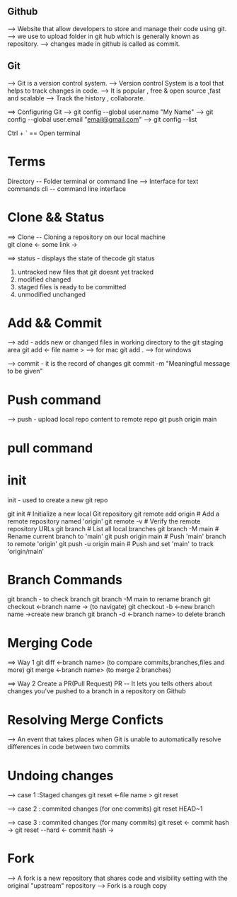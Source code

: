## Github

--> Website that allow developers to store and manage their code using git.
--> we use to upload folder in git hub which is generally known as repository.
--> changes made in github is called as commit.

## Git

--> Git is a version control system.
--> Version control System is a tool that helps to track changes in code.
--> It is popular , free & open source ,fast and scalable
--> Track the history , collaborate.

==> Configuring Git
--> git config --global user.name "My Name"
--> git config --global user.email "email@gmail.com"
--> git config --list

Ctrl + ` == Open terminal

# Terms

Directory -- Folder
terminal or command line --> Interface for text commands
cli -- command line interface

# Clone && Status

==> Clone -- Cloning a repository on our local machine  
git clone <- some link ->

==> status - displays the state of thecode
git status

1. untracked
   new files that git doesnt yet tracked
2. modified
   changed
3. staged
   files is ready to be committed
4. unmodified
   unchanged

# Add && Commit

--> add - adds new or changed files in working directory to the git staging area
git add <- file name > --> for mac
git add . --> for windows

--> commit - it is the record of changes
git commit -m "Meaningful message to be given"

# Push command

--> push - upload local repo content to remote repo
git push origin main

# pull command 


# init

init - used to create a new git repo

git init # Initialize a new local Git repository
git remote add origin <link> # Add a remote repository named 'origin'
git remote -v # Verify the remote repository URLs
git branch # List all local branches
git branch -M main # Rename current branch to 'main'
git push origin main # Push 'main' branch to remote 'origin'
git push -u origin main # Push and set 'main' to track 'origin/main'

# Branch Commands

git branch - to check branch
git branch -M main to rename branch
git checkout <-branch name -> (to navigate)
git checkout -b <-new branch name ->create new branch
git branch -d <-branch name> to delete branch

# Merging Code

==> Way 1
git diff <-branch name> (to compare commits,branches,files and more)
git merge <-branch name> (to merge 2 branches)

==> Way 2
Create a PR(Pull Request)
PR -- It lets you tells others about changes you've pushed to a branch in a repository on Github

# Resolving Merge Conficts

--> An event that takes places when Git is unable to automatically resolve differences in code between two commits

# Undoing changes

--> case 1 :Staged changes
git reset <-file name >
git reset

--> case 2 : commited changes (for one commits)
git reset HEAD~1

--> case 3 : commited changes (for many commits)
git reset <- commit hash ->
git reset --hard <- commit hash ->

# Fork

--> A fork is a new repository that shares code and visibility setting with the original "upstream" repository
--> Fork is a rough copy
